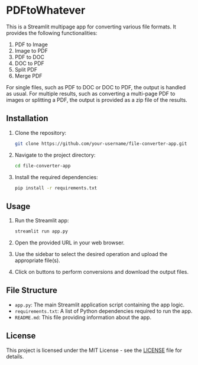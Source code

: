 # PDFtoWhatever


This is a Streamlit multipage app for converting various file formats. It provides the following functionalities:

1. PDF to Image
2. Image to PDF
3. PDF to DOC
4. DOC to PDF
5. Split PDF
6. Merge PDF

For single files, such as PDF to DOC or DOC to PDF, the output is handled as usual. For multiple results, such as converting a multi-page PDF to images or splitting a PDF, the output is provided as a zip file of the results.

## Installation

1. Clone the repository:

    ```bash
    git clone https://github.com/your-username/file-converter-app.git
    ```

2. Navigate to the project directory:

    ```bash
    cd file-converter-app
    ```

3. Install the required dependencies:

    ```bash
    pip install -r requirements.txt
    ```

## Usage

1. Run the Streamlit app:

    ```bash
    streamlit run app.py
    ```

2. Open the provided URL in your web browser.

3. Use the sidebar to select the desired operation and upload the appropriate file(s).

4. Click on buttons to perform conversions and download the output files.

## File Structure

- `app.py`: The main Streamlit application script containing the app logic.
- `requirements.txt`: A list of Python dependencies required to run the app.
- `README.md`: This file providing information about the app.

## License

This project is licensed under the MIT License - see the [LICENSE](LICENSE) file for details.
